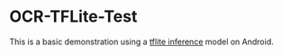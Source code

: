 # OCR-TFLite-Test

This is a basic demonstration using a [tflite inference](https://github.com/SpeakEZ-Team/ocr_tflite) model on Android. 
